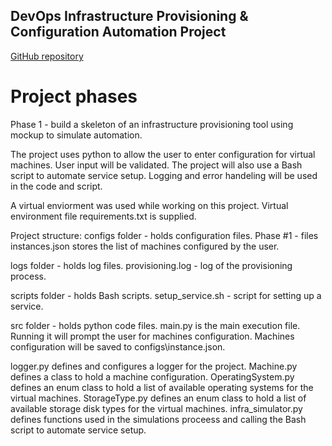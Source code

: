 ## DevOps Infrastructure Provisioning & Configuration Automation Project

[GitHub repository](https://github.com/avitalchissick/infra-automation)

# Project phases
Phase 1 - build a skeleton of an infrastructure provisioning tool using mockup to simulate automation.

The project uses python to allow the user to enter configuration for virtual machines. 
User input will be validated.
The project will also use a Bash script to automate service setup.
Logging and error handeling will be used in the code and script.

A virtual enviorment was used while working on this project.
Virtual environment file requirements.txt is supplied.

Project structure:
configs folder - holds configuration files.
Phase #1 - files instances.json stores the list of machines configured by the user.

logs folder - holds log files.
provisioning.log - log of the provisioning process.

scripts folder - holds Bash scripts.
setup_service.sh - script for setting up a service.

src folder - holds python code files.
main.py is the main execution file.
Running it will prompt the user for machines configuration.
Machines configuration will be saved to configs\instance.json.

logger.py defines and configures a logger for the project.
Machine.py defines a class to hold a machine configuration.
OperatingSystem.py defines an enum class to hold a list of available operating systems for the virtual machines.
StorageType.py defines an enum class to hold a list of available storage disk types for the virtual machines.
infra_simulator.py defines functions used in the simulations proceess and calling the Bash script to automate service setup.
